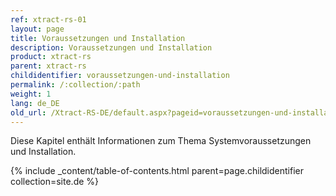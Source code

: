```yaml
---
ref: xtract-rs-01
layout: page
title: Voraussetzungen und Installation
description: Voraussetzungen und Installation
product: xtract-rs
parent: xtract-rs
childidentifier: voraussetzungen-und-installation
permalink: /:collection/:path
weight: 1
lang: de_DE
old_url: /Xtract-RS-DE/default.aspx?pageid=voraussetzungen-und-installation
---
```


Diese Kapitel enthält Informationen zum Thema Systemvoraussetzungen und Installation.

{% include _content/table-of-contents.html parent=page.childidentifier collection=site.de %}
